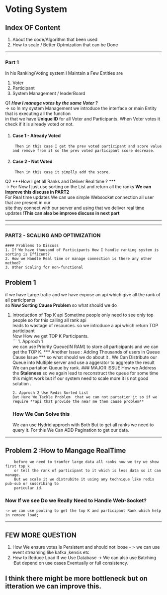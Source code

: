 # Voting System
## Index OF Content
1. About the code/Algorithm that been used
2. How to scale / Better Optmization that can be Done
___

### Part 1  

In his Ranking/Voting system I Maintain a Few Entities are   
1. Voter
2. Participant
3. System Management / leaderBoard    

Q1 ***How I manage votes by the same Voter ?***  
->  so In my system Management we introduce the interface or main Entity that is executing all the function    
in that we have **Unique ID**  for all Voter and Participants. When Voter votes it check if it is already voted or not.  
1. #### Case 1 - Already Voted    
        Then in this case I get the prev voted participant and score value and remove from it so the prev voted participant score decrease.

2. #### Case 2 - Not Voted
        Then in this case it simplly add the score.

   
Q2 ***How I get all Ranks and Deliver Real time ? ***   
->  For Now I just use sorting on the List and return all the ranks **We can Improve this discuss in  PART2**  
      For Real time updates We can use simple Websocket connection all user that are present in our   
      site they connect with our server and using that we deliver real time updates !**This can also be improve discuss in next part**


___
___
### PART2 - SCALING AND OPTIMIZATION
``` 
#### Problems to Discuss
1. If We have thousand of Participants How I handle ranking system is sorting is Efficent?
2. How we Handle Real time or manage connection is there any other method?
3. Other Scaling for non-functional
```
## Problem 1
 if we have Large trafic and we have expose an api which give all the rank of all participants  
 so **Now Sorting Cause Problem** so what should we do 
 1. Introduction of Top K api
        Sometime people only need to see only top people so for this calling all rank api   
        leads to wastage of resources. so we introduce a api which return TOP participant   
        Now How we get TOP K Participants.  
        ```
        1. Approch 1   
        we can use Priority Queue(IN RAM) to store all participants and we can get the TOP K.
        *** Another Issue : Adding Thousands of users in Queue Cause Issue *** so what
        should we do about it .
        We Can Distribute our Queue into Multiple server and use a aggerator to aggreate the result 
        We can partation Queue by rank.
        ### MAJOR ISSUE How we Address the **Staleness** so we again lead to reconstruct the queue for some time 
        this might work but if our system need to scale more it is not good solution .    

        2. Approch 2 Use Redis Sorted List
        But Here We Tackle Problem  that we can not partation it so if we require **api that provide the near me then cause problem**

    
    ### How We Can Solve this
      We can use Hydrid approch with Both But to get all ranks we need to query it. 
      For this We Can ADD Pagination to get our data.
___
## Problem 2 :How to Mangage RealTime 
``` Now if we Have thousand of users taking real time connection cause heavy load 
    before we need to tranfer large data all ranks now we try we show first top k
    or tell the rank of participant to it which is less data so it can manage.
    But we scale it we distrubite it using any technique like redis pub-sub or suscribing to 
    paricular id.
```
### Now If we see Do we Really Need to Handle Web-Socket?
    -> we can use pooling to get the top K and participant Rank which help in remove load;
___

## FEW MORE QUESTION
1. How We ensure votes is Persistent and should not loose - > we can use event streaming like kafka ,kensis etc
2. How to Reduce Load If we Use Database -> We can also use Batching :But depend on use cases Eventually or full consistency.


## I think there might be more bottleneck but on itteration we can improve this. 






